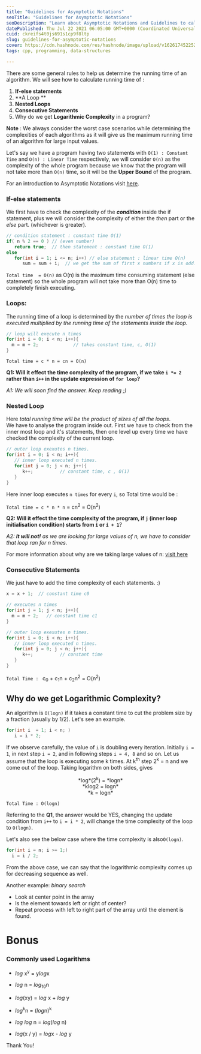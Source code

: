 ```yaml
---
title: "Guidelines for Asymptotic Notations"
seoTitle: "Guidelines for Asymptotic Notations"
seoDescription: "Learn about Asymptotic Notations and Guidelines to calculate the time complexity of a program."
datePublished: Thu Jul 22 2021 06:05:00 GMT+0000 (Coordinated Universal Time)
cuid: ckreifs4t0js691s1cp9f8ltp
slug: guidelines-for-asymptotic-notations
cover: https://cdn.hashnode.com/res/hashnode/image/upload/v1626174522528/bODxj3g-4.png
tags: cpp, programming, data-structures

---
```


There are some general rules to help us determine the running time of an algorithm.
We will see how to calculate running time of :

1. **If-else statements**
2. **A Loop **
3. **Nested Loops**
4. **Consecutive Statements**
5. Why do we get **Logarithmic Complexity** in a program?


**Note** : We always consider the worst case scenarios while determining the complexities of each algorithms as it will give us the maximum running time of an algorithm for large input values.

Let's say we have a program having two statements with `O(1) : Constant Time` and `O(n) : Linear Time` respectively, we will consider `O(n)` as the complexity of the whole program because we know that the program will not take more than `O(n)` time, so it will be the **Upper Bound** of the program.

For an introduction to Asymptotic Notations visit [here](https://abhishekchandra.hashnode.dev/asymptotic-notations).

### If-else statements

We first have to check the complexity of the ***condition*** inside the if statement, plus we will consider the complexity of either the *then* part or the *else* part. (whichever is greater).
```cpp
// condition statement : constant time O(1)
if( n % 2 == 0 ) // (even number)
   return true;  // then statement : constant time O(1)
else
   for(int i = 1; i <= n; i++) // else statement : linear time O(n)
      sum = sum + i;  // we get the sum of first x numbers if x is odd.
```

`Total time  = O(n)` as O(n) is the maximum time consuming statement (else statement) so the whole program will not take more than O(n) time to completely finish executing.

### Loops:
The running time of a loop is determined by the *number of times the loop is executed multiplied by the running time of the statements inside the loop.*

```cpp
// loop will execute n times
for(int i = 0; i < n; i++){
  m = m + 2;             // takes constant time, c, O(1)
}
```

`Total time = c * n = cn = O(n)`


**Q1: Will it effect the time complexity of the program, if we take `i *= 2` rather than `i++` in the update expression of `for loop`?**

*A1: We will soon find the answer. Keep reading ;)*


### Nested Loop

Here *total running time will be the product of sizes of all the loops*. <br>We have to analyse the program inside out. First we have to check from the inner most loop and it's statements, then one level up every time we have checked the complexity of the current loop.

```cpp
// outer loop exexutes n times.
for(int i = 0; i < n; i++){
   // inner loop executed n times.
   for(int j = 0; j < n; j++){
      k++;          // constant time, c , O(1)
   }
}
```

Here inner loop executes `n times` for every `i`, so Total time would be : 

`Total time = c * n * n` = cn<sup>2</sup> = O(n<sup>2</sup>)

**Q2: Will it effect the time complexity of the program, if `j` (inner loop initialisation condition) starts from `i` or `i + 1`**?

*A2: **It will not!** as we are looking for large values of n, we have to consider that loop ran for n times.*

For more information about why are we taking large values of n: [visit here](https://abhishekchandra.hashnode.dev/asymptotic-notations)

### Consecutive Statements

We just have to add the time complexity of each statements. :)

```cpp
x = x + 1;  // constant time c0

// executes n times
for(int j = 1; j < n; j++){
  m = m + 2;   // constant time c1
}

// outer loop exexutes n times.
for(int i = 0; i < n; i++){
   // inner loop executed n times.
   for(int j = 0; j < n; j++){
      k++;          // constant time
   }
}

```

`Total Time : ` c<sub>0</sub> + c<sub>1</sub>n + c<sub>2</sub>n<sup>2</sup> = O(n<sup>2</sup>)

## Why do we get **Logarithmic Complexity**?
An algorithm is `O(logn)` if it takes a constant time to cut the problem size by a fraction (usually by 1/2). Let's see an example.

```cpp
for(int i  = 1; i < n; )
   i = i * 2;
```

If we observe carefully, the value of `i` is doubling every iteration. Initially `i = 1`, in next step `i = 2`, and in following steps `i = 4, 8` and so on. Let us assume that the loop is executing some k times. At k<sup>th</sup> step 2<sup>k</sup> = n and we come out of the loop. Taking logarithm on both sides, gives 

<center>
 *log*(2<sup>k</sup>) = *logn*
<br>
 *klog2 = logn*
<br>
 *k = logn*  
<br>
</center>

`Total Time : O(logn)`

Referring to the **Q1**, the answer would be YES, changing the update condition from `i++` to `i = i * 2`, will change the time complexity of the loop to `O(logn)`.

Let's also see the below case where the time complexity is also`O(logn)`.

```cpp
for(int i = n; i >= 1;)
  i = i / 2;
```
From the above case, we can say that the logarithmic complexity comes up for decreasing sequence as well.

Another example: *binary search* 

- Look at center point in the array
- Is the element towards left or right of center?
- Repeat process with left to right part of the array until the element is found.


# Bonus

### Commonly used Logarithms

 - *log* x<sup>y</sup> = y*log*x            

 - *log* n = *log*<sub>10</sub>n

 - *log*(xy) = *log* x + *log* y

 - *log*<sup>k</sup>n = (*log*n)<sup>k</sup>

 - *log* *log* n = *log*(*log* n)

 - *log*(x / y) = *log*x - *log* y

Thank You!